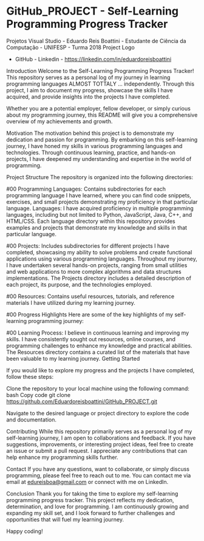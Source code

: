 # GitHub_PROJECT - Self-Learning Programming Progress Tracker
Projetos Visual Studio - Eduardo Reis Boattini - Estudante de Ciência da Computação - UNIFESP - Turma 2018
Project Logo

- GitHub - Linkedin - https://linkedin.com/in/eduardoreisboattini

Introduction
    Welcome to the Self-Learning Programming Progress Tracker! 
    This repository serves as a personal log of my journey in learning programming languages ALMOST TOTTALY ... independently. 
    Through this project, I aim to document my progress, showcase the skills I have acquired, and provide insights into the projects I have completed. 

Whether you are a potential employer, fellow developer, or simply curious about my programming journey, this README will give you a comprehensive overview of my achievements and growth.

Motivation
The motivation behind this project is to demonstrate my dedication and passion for programming. 
By embarking on this self-learning journey, I have honed my skills in various programming languages and technologies. 
Through continuous learning, practice, and hands-on projects, I have deepened my understanding and expertise in the world of programming.

Project Structure
The repository is organized into the following directories:

#00 Programming Languages: Contains subdirectories for each programming language I have learned, where you can find code snippets, exercises, and small projects demonstrating my proficiency in that particular language.
    Languages: I have acquired proficiency in multiple programming languages, including but not limited to Python, JavaScript, Java, C++, and HTML/CSS. Each language directory within this repository provides examples and projects that demonstrate my knowledge and skills in that particular language.

#00 Projects: Includes subdirectories for different projects I have completed, showcasing my ability to solve problems and create functional applications using various programming languages.
    Throughout my journey, I have undertaken several hands-on projects, ranging from small utilities and web applications to more complex algorithms and data structures implementations. The Projects directory includes a detailed description of each project, its purpose, and the technologies employed.

#00 Resources: Contains useful resources, tutorials, and reference materials I have utilized during my learning journey.

#00 Progress Highlights
    Here are some of the key highlights of my self-learning programming journey:

#00 Learning Process: I believe in continuous learning and improving my skills. I have consistently sought out resources, online courses, and programming challenges to enhance my knowledge and practical abilities. The Resources directory contains a curated list of the materials that have been valuable to my learning journey.
Getting Started

If you would like to explore my progress and the projects I have completed, follow these steps:

Clone the repository to your local machine using the following command:
bash
Copy code
git clone https://github.com/Eduardoreisboattini/GitHub_PROJECT.git

Navigate to the desired language or project directory to explore the code and documentation.

Contributing
While this repository primarily serves as a personal log of my self-learning journey, I am open to collaborations and feedback. If you have suggestions, improvements, or interesting project ideas, feel free to create an issue or submit a pull request. I appreciate any contributions that can help enhance my programming skills further.

Contact
If you have any questions, want to collaborate, or simply discuss programming, please feel free to reach out to me. You can contact me via email at edureisboa@gmail.com or connect with me on LinkedIn.

Conclusion
Thank you for taking the time to explore my self-learning programming progress tracker. 
This project reflects my dedication, determination, and love for programming. I am continuously growing and expanding my skill set, and I look forward to further challenges and opportunities that will fuel my learning journey.

Happy coding!
